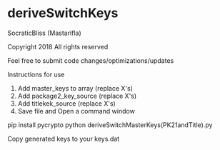 # deriveSwitchKeys
SocraticBliss (Mastarifla)

Copyright 2018 All rights reserved

Feel free to submit code changes/optimizations/updates


Instructions for use

1) Add master_keys to array (replace X's)
2) Add package2_key_source (replace X's)
3) Add titlekek_source (replace X's)
4) Save file and Open a command window

pip install pycrypto
python deriveSwitchMasterKeys(PK21andTitle).py

Copy generated keys to your keys.dat

